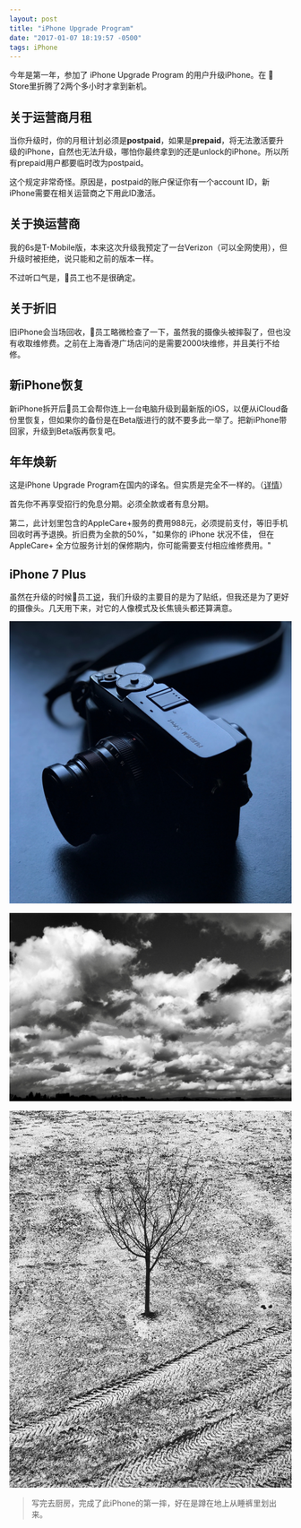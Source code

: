```yaml
---
layout: post
title: "iPhone Upgrade Program"
date: "2017-01-07 18:19:57 -0500"
tags: iPhone
---
```

今年是第一年，参加了 iPhone Upgrade Program 的用户升级iPhone。在  Store里折腾了2两个多小时才拿到新机。

## 关于运营商月租

当你升级时，你的月租计划必须是**postpaid**，如果是**prepaid**，将无法激活要升级的iPhone，自然也无法升级，哪怕你最终拿到的还是unlock的iPhone。所以所有prepaid用户都要临时改为postpaid。

这个规定非常奇怪。原因是，postpaid的账户保证你有一个account ID，新iPhone需要在相关运营商之下用此ID激活。

## 关于换运营商

我的6s是T-Mobile版，本来这次升级我预定了一台Verizon（可以全网使用），但升级时被拒绝，说只能和之前的版本一样。

不过听口气是，员工也不是很确定。

## 关于折旧

旧iPhone会当场回收，员工略微检查了一下，虽然我的摄像头被摔裂了，但也没有收取维修费。之前在上海香港广场店问的是需要2000块维修，并且美行不给修。

## 新iPhone恢复

新iPhone拆开后员工会帮你连上一台电脑升级到最新版的iOS，以便从iCloud备份里恢复，但如果你的备份是在Beta版进行的就不要多此一举了。把新iPhone带回家，升级到Beta版再恢复吧。

## 年年焕新

这是iPhone Upgrade Program在国内的译名。但实质是完全不一样的。（[详情](http://www.apple.com/cn/shop/iphone/iphone-upgrade-program)）

首先你不再享受招行的免息分期。必须全款或者有息分期。

第二，此计划里包含的AppleCare+服务的费用988元，必须提前支付，等旧手机回收时再予退换。折旧费为全款的50%，"如果你的 iPhone 状况不佳， 但在 AppleCare+ 全方位服务计划的保修期内，你可能需要支付相应维修费用。"

## iPhone 7 Plus

虽然在升级的时候员工[说](https://twitter.com/ztpala/status/813772489872605184)，我们升级的主要目的是为了贴纸，但我还是为了更好的摄像头。几天用下来，对它的人像模式及长焦镜头都还算满意。

![](/images/iPhone7PlusPortraitModeTest.jpg)

![](/images/iPhone7PlusTelephotoCameraTest.jpg)

![](/images/iPhone7PlusCameraTest.jpg)

> 写完去厨房，完成了此iPhone的第一摔，好在是蹲在地上从睡裤里划出来。

